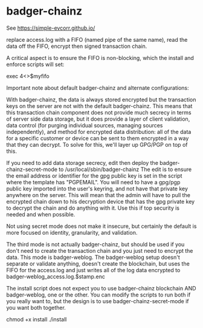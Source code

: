 # badger-chainz

See https://simple-evcorr.github.io/


replace access.log with a FIFO (named pipe of the same name), read the data off the FIFO, encrypt then signed transaction chain.

A critical aspect is to ensure the FIFO is non-blocking, which the install and enforce scripts will set:

exec 4<>$myfifo

Important note about default badger-chainz and alternate configurations:

With badger-chainz, the data is always stored encrypted but the transaction keys on the server are not with the default badger-chainz. This means that this transaction chain component does not provide much secrecy in terms of server side data storage, but it does provide a layer of client validation, data control (for purging individual sources, managing sources independently), and method for encrypted data distribution: all of the data for a specific customer or device can be sent to them encrypted in a way that they can decrypt. To solve for this, we'll layer up GPG/PGP on top of this.

If you need to add data storage secrecy, edit then deploy the badger-chainz-secret-mode to /usr/local/sbin/badger-chainz
The edit is to ensure the email address or identifier for the gpg public key is set in the script where the template has "PGPEMAIL".
You will need to have a gpg/pgp public key imported into the user's keyring, and not have that private key anywhere on the server.
This will mean that the admin will have to pull the encrypted chain down to his decryption device that has the gpg private key to decrypt
the chain and do anything with it. Use this if top security is needed and when possible.

Not using secret mode does not make it insecure, but certainly the default is more focused on identity, granularity, and validation.

The third mode is not actually badger-chainz, but should be used if you don't need to create the transaction chain and you just need to encrypt the data.
This mode is badger-weblog. The badger-weblog setup doesn't separate or validate anything, doesn't create
the blockchain, but uses the FIFO for the access.log and just writes all of the log data encrypted to badger-weblog_access.log.$stamp.enc

The install script does not expect you to use badger-chainz blockchain AND badger-weblog, one or the other. You can modify the scripts to run both if you really want to, but the design is to use badger-chainz-secret-mode if you want both together.

chmod +x install
./install
